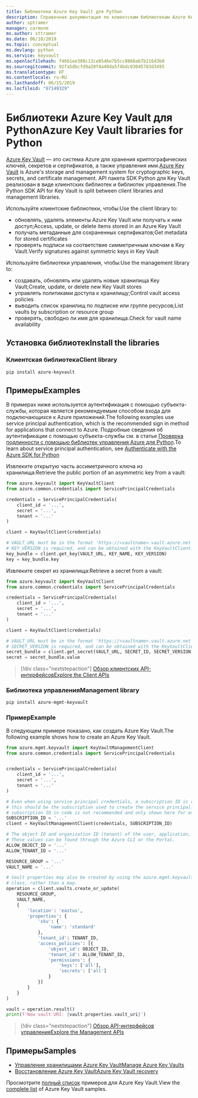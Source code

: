 ```yaml
---
title: Библиотеки Azure Key Vault для Python
description: Справочная документация по клиентским библиотекам Azure Key Vault для Python
author: sptramer
manager: carmonm
ms.author: sttramer
ms.date: 06/10/2019
ms.topic: conceptual
ms.devlang: python
ms.service: keyvault
ms.openlocfilehash: f4661ee389c13ce8546e7b5cc8866ab7b216d3b0
ms.sourcegitcommit: 92fa5dbcfd9a20f4a49da5f4bdc03045783d3495
ms.translationtype: HT
ms.contentlocale: ru-RU
ms.lasthandoff: 06/15/2019
ms.locfileid: "67149329"
---
```

# <a name="azure-key-vault-libraries-for-python"></a><span data-ttu-id="92e25-103">Библиотеки Azure Key Vault для Python</span><span class="sxs-lookup"><span data-stu-id="92e25-103">Azure Key Vault libraries for Python</span></span>

<span data-ttu-id="92e25-104">[Azure Key Vault](/azure/key-vault/) — это система Azure для хранения криптографических ключей, секретов и сертификатов, а также управления ими.</span><span class="sxs-lookup"><span data-stu-id="92e25-104">[Azure Key Vault](/azure/key-vault/) is Azure's storage and management system for cryptographic keys, secrets, and certificate management.</span></span> <span data-ttu-id="92e25-105">API пакета SDK Python для Key Vault реализован в виде клиентских библиотек и библиотек управления.</span><span class="sxs-lookup"><span data-stu-id="92e25-105">The Python SDK API for Key Vault is split between client libraries and management libraries.</span></span>

<span data-ttu-id="92e25-106">Используйте клиентские библиотеки, чтобы:</span><span class="sxs-lookup"><span data-stu-id="92e25-106">Use the client library to:</span></span>
- <span data-ttu-id="92e25-107">обновлять, удалять элементы Azure Key Vault или получать к ним доступ;</span><span class="sxs-lookup"><span data-stu-id="92e25-107">Access, update, or delete items stored in an Azure Key Vault</span></span>
- <span data-ttu-id="92e25-108">получать метаданные для сохраненных сертификатов;</span><span class="sxs-lookup"><span data-stu-id="92e25-108">Get metadata for stored certificates</span></span>
- <span data-ttu-id="92e25-109">проверять подписи на соответствие симметричным ключам в Key Vault.</span><span class="sxs-lookup"><span data-stu-id="92e25-109">Verify signatures against symmetric keys in Key Vault</span></span>

<span data-ttu-id="92e25-110">Используйте библиотеки управления, чтобы:</span><span class="sxs-lookup"><span data-stu-id="92e25-110">Use the management library to:</span></span>
- <span data-ttu-id="92e25-111">создавать, обновлять или удалять новые хранилища Key Vault;</span><span class="sxs-lookup"><span data-stu-id="92e25-111">Create, update, or delete new Key Vault stores</span></span>
- <span data-ttu-id="92e25-112">управлять политиками доступа к хранилищу;</span><span class="sxs-lookup"><span data-stu-id="92e25-112">Control vault access policies</span></span>
- <span data-ttu-id="92e25-113">выводить список хранилищ по подписке или группе ресурсов;</span><span class="sxs-lookup"><span data-stu-id="92e25-113">List vaults by subscription or resource group</span></span>
- <span data-ttu-id="92e25-114">проверять, свободно ли имя для хранилища.</span><span class="sxs-lookup"><span data-stu-id="92e25-114">Check for vault name availability</span></span>

## <a name="install-the-libraries"></a><span data-ttu-id="92e25-115">Установка библиотек</span><span class="sxs-lookup"><span data-stu-id="92e25-115">Install the libraries</span></span>

### <a name="client-library"></a><span data-ttu-id="92e25-116">Клиентская библиотека</span><span class="sxs-lookup"><span data-stu-id="92e25-116">Client library</span></span>

```bash
pip install azure-keyvault
```

## <a name="examples"></a><span data-ttu-id="92e25-117">Примеры</span><span class="sxs-lookup"><span data-stu-id="92e25-117">Examples</span></span>

<span data-ttu-id="92e25-118">В примерах ниже используется аутентификация с помощью субъекта-службы, которая является рекомендуемым способом входа для подключающихся к Azure приложений.</span><span class="sxs-lookup"><span data-stu-id="92e25-118">The following examples use service principal authentication, which is the recommended sign in method for applications that connect to Azure.</span></span> <span data-ttu-id="92e25-119">Подробные сведения об аутентификации с помощью субъекта-службы см. в статье [Проверка подлинности с помощью библиотек управления Azure для Python](https://docs.microsoft.com/en-us/python/azure/python-sdk-azure-authenticate).</span><span class="sxs-lookup"><span data-stu-id="92e25-119">To learn about service principal authentication, see [Authenticate with the Azure SDK for Python](https://docs.microsoft.com/en-us/python/azure/python-sdk-azure-authenticate)</span></span>

<span data-ttu-id="92e25-120">Извлеките открытую часть ассиметричного ключа из хранилища:</span><span class="sxs-lookup"><span data-stu-id="92e25-120">Retrieve the public portion of an asymmetric key from a vault:</span></span>

```python
from azure.keyvault import KeyVaultClient
from azure.common.credentials import ServicePrincipalCredentials

credentials = ServicePrincipalCredentials(
    client_id = '...',
    secret = '...',
    tenant = '...'
)

client = KeyVaultClient(credentials)

# VAULT_URL must be in the format 'https://<vaultname>.vault.azure.net'
# KEY_VERSION is required, and can be obtained with the KeyVaultClient.get_key_versions(self, vault_url, key_name) API
key_bundle = client.get_key(VAULT_URL, KEY_NAME, KEY_VERSION)
key = key_bundle.key
```

<span data-ttu-id="92e25-121">Извлеките секрет из хранилища:</span><span class="sxs-lookup"><span data-stu-id="92e25-121">Retrieve a secret from a vault:</span></span>

```python
from azure.keyvault import KeyVaultClient
from azure.common.credentials import ServicePrincipalCredentials

credentials = ServicePrincipalCredentials(
    client_id = '...',
    secret = '...',
    tenant = '...'
)

client = KeyVaultClient(credentials)

# VAULT_URL must be in the format 'https://<vaultname>.vault.azure.net'
# SECRET_VERSION is required, and can be obtained with the KeyVaultClient.get_secret_versions(self, vault_url, secret_id) API
secret_bundle = client.get_secret(VAULT_URL, SECRET_ID, SECRET_VERSION)
secret = secret_bundle.value
```

> [!div class="nextstepaction"]
> [<span data-ttu-id="92e25-122">Обзор клиентских API-интерфейсов</span><span class="sxs-lookup"><span data-stu-id="92e25-122">Explore the Client APIs</span></span>](/python/api/overview/azure/keyvault/client)

### <a name="management-library"></a><span data-ttu-id="92e25-123">Библиотека управления</span><span class="sxs-lookup"><span data-stu-id="92e25-123">Management library</span></span>

```bash
pip install azure-mgmt-keyvault
```

### <a name="example"></a><span data-ttu-id="92e25-124">Пример</span><span class="sxs-lookup"><span data-stu-id="92e25-124">Example</span></span>

<span data-ttu-id="92e25-125">В следующем примере показано, как создать Azure Key Vault.</span><span class="sxs-lookup"><span data-stu-id="92e25-125">The following example shows how to create an Azure Key Vault.</span></span> 

```python
from azure.mgmt.keyvault import KeyVaultManagementClient
from azure.common.credentials import ServicePrincipalCredentials


credentials = ServicePrincipalCredentials(
    client_id = '...',
    secret = '...',
    tenant = '...'
)

# Even when using service principal credentials, a subscription ID is required. For service principals,
# this should be the subscription used to create the service principal. Storing a token like a valid
# subscription ID in code is not recommended and only shown here for example purposes.
SUBSCRIPTION_ID = '...'
client = KeyVaultManagementClient(credentials, SUBSCRIPTION_ID)

# The object ID and organization ID (tenant) of the user, application, or service principal for access policies.
# These values can be found through the Azure CLI or the Portal.
ALLOW_OBJECT_ID = '...'
ALLOW_TENANT_ID = '...'

RESOURCE_GROUP = '...'
VAULT_NAME = '...'

# Vault properties may also be created by using the azure.mgmt.keyvault.models.VaultCreateOrUpdateParameters
# class, rather than a map. 
operation = client.vaults.create_or_update(
    RESOURCE_GROUP,
    VAULT_NAME,
    {
        'location': 'eastus',
        'properties': {
            'sku': {
                'name': 'standard'
            },
            'tenant_id': TENANT_ID,
            'access_policies': [{
                'object_id': OBJECT_ID,
                'tenant_id': ALLOW_TENANT_ID,
                'permissions': {
                    'keys': ['all'],
                    'secrets': ['all']
                }
            }]
        }
    }
)

vault = operation.result()
print(f'New vault URI: {vault.properties.vault_uri}')
```

> [!div class="nextstepaction"]
> [<span data-ttu-id="92e25-126">Обзор API-интерфейсов управления</span><span class="sxs-lookup"><span data-stu-id="92e25-126">Explore the Management APIs</span></span>](/python/api/overview/azure/keyvault/management)

## <a name="samples"></a><span data-ttu-id="92e25-127">Примеры</span><span class="sxs-lookup"><span data-stu-id="92e25-127">Samples</span></span>
* <span data-ttu-id="92e25-128">[Управление хранилищами Azure Key Vault][1]</span><span class="sxs-lookup"><span data-stu-id="92e25-128">[Manage Azure Key Vaults][1]</span></span> 
* <span data-ttu-id="92e25-129">[Восстановление Azure Key Vault][2]</span><span class="sxs-lookup"><span data-stu-id="92e25-129">[Azure Key Vault recovery][2]</span></span>

[1]: https://azure.microsoft.com/resources/samples/key-vault-python-manage/
[2]: https://azure.microsoft.com/resources/samples/key-vault-recovery-python/

<span data-ttu-id="92e25-130">Просмотрите [полный список](https://azure.microsoft.com/resources/samples/?platform=python&term=key+vault) примеров для Azure Key Vault.</span><span class="sxs-lookup"><span data-stu-id="92e25-130">View the [complete list](https://azure.microsoft.com/resources/samples/?platform=python&term=key+vault) of Azure Key Vault samples.</span></span> 
